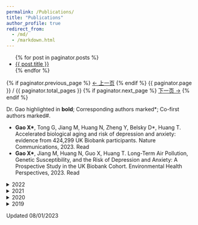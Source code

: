 ```yaml
---
permalink: /Publications/
title: "Publications"
author_profile: true
redirect_from: 
  - /md/
  - /markdown.html
---
```


<style>
  details summary::-webkit-details-marker {
    list-style-type: circle;
  }
</style>

<ul>
  {% for post in paginator.posts %}
  <li><a href="{{ post.url }}">{{ post.title }}</a></li>
  {% endfor %}
</ul>

<nav class="pagination" role="navigation">
  {% if paginator.previous_page %}
  <a class="previous pagination__newer btn btn-small btn-tertiary" href="{{ paginator.previous_page_path }}">&larr; 上一页</a>
  {% endif %}
  <span class="page_num pagination__page-number">{{ paginator.page }} / {{ paginator.total_pages }}</span>
  {% if paginator.next_page %}
  <a class="next pagination__older btn btn-small btn-tertiary" href="{{ paginator.next_page_path }}">下一页 &rarr;</a>
  {% endif %}
</nav>

Dr. Gao highlighted in **bold**; Corresponding authors marked*; Co-first authors marked#.

<ul>
  <li><strong>Gao X*</strong>, Tong G, Jiang M, Huang N, Zheng Y, Belsky D*, Huang T. Accelerated biological aging and risk of depression and anxiety: evidence from 424,299 UK Biobank participants. Nature Communications, 2023. <a herf="https://www.nature.com/articles/s41467-023-38013-7">Read</a></li>
  <li><strong>Gao X*</strong>, Jiang M, Huang N, Guo X, Huang T. Long-Term Air Pollution, Genetic Susceptibility, and the Risk of Depression and Anxiety: A Prospective Study in the UK Biobank Cohort. Environmental Health Perspectives, 2023. <a herf="https://pubmed.ncbi.nlm.nih.gov/36598457/">Read</a></li>
</ul>

<details>
  <summary>2022</summary>
  <ul>
  <li><strong>Gao X#</strong>, Huang J#, Cardenas A, Zhao Y, Sun Y, Wang J, Xue L, Baccarelli AA, Guo X, Zhang L, Wu S. Short-Term Exposure of PM2.5 and Epigenetic Aging: A Quasi-Experimental Study. Environmental Science & Technology, 2022. <a herf="https://pubs.acs.org/doi/10.1021/acs.est.2c05534">Read</a></li>
  <li><strong>Gao X*</strong>, Huang N, Jiang M, Holleczek B, Schöttker B, Huang T, Brenner H. Mortality and morbidity risk prediction for older former smokers based on a score of smoking history: evidence from UK Biobank and ESTHER cohorts. Age and Ageing, 2022, afac154. <a herf="https://pubmed.ncbi.nlm.nih.gov/35780433/">Read</a></li>
  <li><strong>Gao X*</strong>, Huang N, Guo X, Huang T. Role of sleep quality in the acceleration of biological aging and its potential for preventive interaction on air pollution insults: Findings from the UK Biobank cohort. Aging cell, 2022, e13610. <a herf="https://pubmed.ncbi.nlm.nih.gov/35421261/">Read</a></li>
  </ul>
</details>

<details>
  <summary>2021</summary>
  <ul>
  <li><strong>Gao X*</strong>, Coull B, Lin X, Vokonas P, Spiro A III, Hou L, Schwartz J, Baccarelli AA. Short-term air pollution, cognitive performance and nonsteroidal anti-inflammatory drug use in the Veterans Affairs Normative Aging Study. Nature Aging. 2021. <a herf="https://www.nature.com/articles/s43587-021-00060-4">Read</a></li>
  </ul>
</details>

<details>
  <summary>2020</summary>
  <ul>
  <li><strong>Gao X*</strong>, Coull B, Lin X, Vokonas P, Sparrow D, Hou L, DeMeo D, Litonjua A, Schwartz J, Baccarelli AA. Association of Neutrophil to Lymphocyte Ratio with Reduced Pulmonary Function in a 30-Year Longitudinal Study of US Veterans. JAMA Network Open. 2020; 3:e2010350. <a herf="https://jamanetwork.com/journals/jamanetworkopen/fullarticle/2768234">Read</a></li>
  <li><strong>Gao X*</strong>, Coull B, Lin X, Vokonas P, Schwartz J, Baccarelli AA. Nonsteroidal anti-inflammatory drugs modify the effect of short-term air pollution on lung function. American Journal of Respiratory and Critical Care Medicine. 2020; 201(3):374-8. <a herf="https://pubmed.ncbi.nlm.nih.gov/31553629/">Read</a></li>
  </ul>
</details>

<details>
  <summary>2019</summary>
  <ul>
  <li><strong>Gao X*</strong>, Colicino E, Shen J, Just AC, Nwanaji-Enwerem JC, Wang C, Coull B, Lin X, Vokonas P, Zheng Y, Hou L, Schwartz J, Baccarelli AA. Comparative validation of an epigenetic mortality risk score with three aging biomarkers for predicting mortality risks among older adult males. International Journal of Epidemiology. 2019; 48, 1958-1971. <a herf="https://pubmed.ncbi.nlm.nih.gov/31038702/">Read</a></li>
  <li><strong>Gao X*</strong>, Gào X, Zhang Y, Holleczek B, Schöttker B, Brenner H. Oxidative stress and epigenetic mortality risk score: associations with all-cause mortality among elderly people. European Journal of Epidemiology. 2019; 451-462. <a herf="https://pubmed.ncbi.nlm.nih.gov/30771035/">Read</</li>
  </ul>
</details>

Updated 08/01/2023
